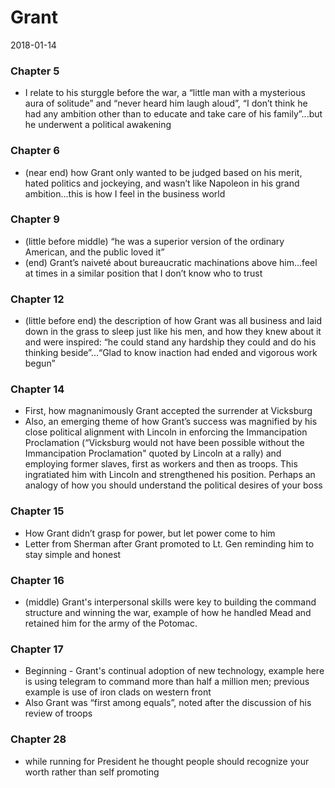 # Grant
2018-01-14

### Chapter 5
- I relate to his sturggle before the war, a “little man with a mysterious aura of solitude” and “never heard him laugh aloud”, “I don’t think he had any ambition other than to educate and take care of his family”...but he underwent a political awakening 

### Chapter 6 
- (near end) how Grant only wanted to be judged based on his merit, hated politics and jockeying, and wasn’t like Napoleon in his grand ambition...this is how I feel in the business world 

### Chapter 9 
- (little before middle) “he was a superior version of the ordinary American, and the public loved it”
- (end) Grant’s naiveté about bureaucratic machinations above him...feel at times in a similar position that I don’t know who to trust 

### Chapter 12 
- (little before end) the description of how Grant was all business and laid down in the grass to sleep just like his men, and how they knew about it and were inspired: “he could stand any hardship they could and do his thinking beside”...“Glad to know inaction had ended and vigorous work begun”

### Chapter 14
- First, how magnanimously Grant accepted the surrender at Vicksburg
- Also, an emerging theme of how Grant’s success was magnified by his close political alignment with Lincoln in enforcing the Immancipation Proclamation (“Vicksburg would not have been possible without the Immancipation Proclamation" quoted by Lincoln at a rally) and employing former slaves, first as workers and then as troops. This ingratiated him with Lincoln and strengthened his position. Perhaps an analogy of how you should understand the political desires of your boss

### Chapter 15
- How Grant didn’t grasp for power, but let power come to him
- Letter from Sherman after Grant promoted to Lt. Gen reminding him to stay simple and honest 

### Chapter 16 
- (middle) Grant's interpersonal skills were key to building the command structure and winning the war, example of how he handled Mead and retained him for the army of the Potomac. 

### Chapter 17
- Beginning - Grant's continual adoption of new technology, example here is using telegram to command more than half a million men; previous example is use of iron clads on western front 
- Also Grant was “first among equals”, noted after the discussion of his review of troops

### Chapter 28
- while running for President he thought people should recognize your worth rather than self promoting 